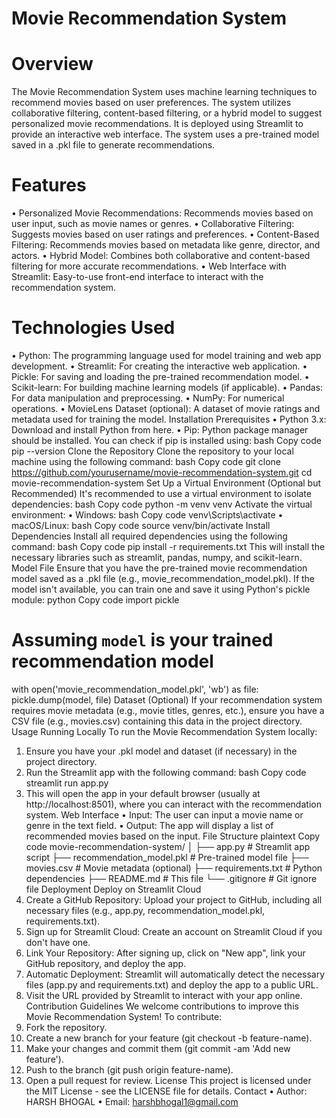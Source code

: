 # Movie Recommendation System

# Overview

The Movie Recommendation System uses machine learning techniques to recommend movies based on user preferences. The system utilizes collaborative filtering, content-based filtering, or a hybrid model to suggest personalized movie recommendations. It is deployed using Streamlit to provide an interactive web interface. The system uses a pre-trained model saved in a .pkl file to generate recommendations.
# Features
•	Personalized Movie Recommendations: Recommends movies based on user input, such as movie names or genres.
•	Collaborative Filtering: Suggests movies based on user ratings and preferences.
•	Content-Based Filtering: Recommends movies based on metadata like genre, director, and actors.
•	Hybrid Model: Combines both collaborative and content-based filtering for more accurate recommendations.
•	Web Interface with Streamlit: Easy-to-use front-end interface to interact with the recommendation system.

# Technologies Used
•	Python: The programming language used for model training and web app development.
•	Streamlit: For creating the interactive web application.
•	Pickle: For saving and loading the pre-trained recommendation model.
•	Scikit-learn: For building machine learning models (if applicable).
•	Pandas: For data manipulation and preprocessing.
•	NumPy: For numerical operations.
•	MovieLens Dataset (optional): A dataset of movie ratings and metadata used for training the model.
Installation
Prerequisites
•	Python 3.x: Download and install Python from here.
•	Pip: Python package manager should be installed. You can check if pip is installed using:
bash
Copy code
pip --version
Clone the Repository
Clone the repository to your local machine using the following command:
bash
Copy code
git clone https://github.com/yourusername/movie-recommendation-system.git
cd movie-recommendation-system
Set Up a Virtual Environment (Optional but Recommended)
It's recommended to use a virtual environment to isolate dependencies:
bash
Copy code
python -m venv venv
Activate the virtual environment:
•	Windows:
bash
Copy code
venv\Scripts\activate
•	macOS/Linux:
bash
Copy code
source venv/bin/activate
Install Dependencies
Install all required dependencies using the following command:
bash
Copy code
pip install -r requirements.txt
This will install the necessary libraries such as streamlit, pandas, numpy, and scikit-learn.
Model File
Ensure that you have the pre-trained movie recommendation model saved as a .pkl file (e.g., movie_recommendation_model.pkl). If the model isn't available, you can train one and save it using Python's pickle module:
python
Copy code
import pickle

# Assuming `model` is your trained recommendation model
with open('movie_recommendation_model.pkl', 'wb') as file:
    pickle.dump(model, file)
Dataset (Optional)
If your recommendation system requires movie metadata (e.g., movie titles, genres, etc.), ensure you have a CSV file (e.g., movies.csv) containing this data in the project directory.
Usage
Running Locally
To run the Movie Recommendation System locally:
1.	Ensure you have your .pkl model and dataset (if necessary) in the project directory.
2.	Run the Streamlit app with the following command:
bash
Copy code
streamlit run app.py
3.	This will open the app in your default browser (usually at http://localhost:8501), where you can interact with the recommendation system.
Web Interface
•	Input: The user can input a movie name or genre in the text field.
•	Output: The app will display a list of recommended movies based on the input.
File Structure
plaintext
Copy code
movie-recommendation-system/
│
├── app.py                     # Streamlit app script
├── recommendation_model.pkl    # Pre-trained model file
├── movies.csv                  # Movie metadata (optional)
├── requirements.txt            # Python dependencies
├── README.md                   # This file
└── .gitignore                  # Git ignore file
Deployment
Deploy on Streamlit Cloud
1.	Create a GitHub Repository: Upload your project to GitHub, including all necessary files (e.g., app.py, recommendation_model.pkl, requirements.txt).
2.	Sign up for Streamlit Cloud: Create an account on Streamlit Cloud if you don't have one.
3.	Link Your Repository: After signing up, click on "New app", link your GitHub repository, and deploy the app.
4.	Automatic Deployment: Streamlit will automatically detect the necessary files (app.py and requirements.txt) and deploy the app to a public URL.
5.	Visit the URL provided by Streamlit to interact with your app online.
Contribution Guidelines
We welcome contributions to improve this Movie Recommendation System! To contribute:
1.	Fork the repository.
2.	Create a new branch for your feature (git checkout -b feature-name).
3.	Make your changes and commit them (git commit -am 'Add new feature').
4.	Push to the branch (git push origin feature-name).
5.	Open a pull request for review.
License
This project is licensed under the MIT License - see the LICENSE file for details.
Contact
•	Author: HARSH BHOGAL
•	Email: harshbhogal1@gmail.com

